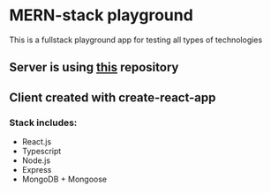 # MERN-stack playground

This is a fullstack playground app for testing all types of technologies

## Server is using [this](https://github.com/alexander-rusiecki/dog-api) repository

## Client created with create-react-app

### Stack includes:

- React.js
- Typescript
- Node.js
- Express
- MongoDB + Mongoose
